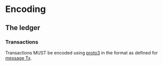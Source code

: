 # Encoding

## The ledger

### Transactions

Transactions MUST be encoded using [proto3](https://developers.google.com/protocol-buffers/docs/reference/proto3-spec) in the format as defined for [message Tx](https://github.com/anomanetwork/anoma/blob/master/proto/types.proto).
